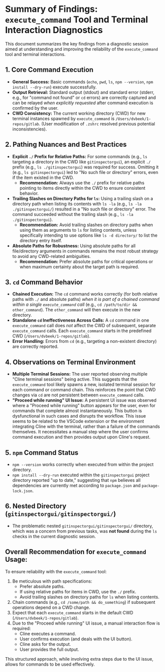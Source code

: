 # Summary of Findings: `execute_command` Tool and Terminal Interaction Diagnostics

This document summarizes the key findings from a diagnostic session aimed at understanding and improving the reliability of the `execute_command` tool and terminal interactions.

## 1. Core Command Execution

*   **General Success:** Basic commands (`echo`, `pwd`, `ls`, `npm --version`, `npm install --dry-run`) execute successfully.
*   **Output Retrieval:** Standard output (stdout) and standard error (stderr, e.g., for "command not found" or `cd` errors) are correctly captured and can be relayed *when explicitly requested* after command execution is confirmed by the user.
*   **CWD Consistency:** The current working directory (CWD) for new terminal instances spawned by `execute_command` is `/Users/dvbeek/1-repos/gitlab`. (User modification of `.zshrc` resolved previous potential inconsistencies).

## 2. Pathing Nuances and Best Practices

*   **Explicit `./` Prefix for Relative Paths:** For some commands (e.g., `ls` targeting a directory in the CWD like `gitinspectorgui`), an explicit `./` prefix (e.g., `ls ./gitinspectorgui`) was required for success. Omitting it (e.g., `ls gitinspectorgui`) led to "No such file or directory" errors, even if the item existed in the CWD.
    *   **Recommendation:** Always use the `./` prefix for relative paths pointing to items directly within the CWD to ensure consistent behavior.
*   **Trailing Slashes on Directory Paths for `ls`:** Using a trailing slash on a directory path when listing its contents with `ls -la` (e.g., `ls -la ./gitinspectorgui/`) resulted in a "No such file or directory" error. The command succeeded without the trailing slash (e.g., `ls -la ./gitinspectorgui`).
    *   **Recommendation:** Avoid trailing slashes on directory paths when using them as arguments to `ls` for listing contents, unless specifically intending to use options like `ls -d directory/` to list the directory entry itself.
*   **Absolute Paths for Robustness:** Using absolute paths for all file/directory arguments in commands remains the most robust strategy to avoid any CWD-related ambiguities.
    *   **Recommendation:** Prefer absolute paths for critical operations or when maximum certainty about the target path is required.

## 3. `cd` Command Behavior

*   **Chained Execution:** The `cd` command works correctly (for both relative paths with `./` and absolute paths) *when it is part of a chained command within a single `execute_command` call* (e.g., `cd /path/to/dir && other_command`). The `other_command` will then execute in the new directory.
*   **Standalone `cd` Ineffectiveness Across Calls:** A `cd` command in one `execute_command` call does *not* affect the CWD of subsequent, separate `execute_command` calls. Each `execute_command` starts in the predefined CWD (`/Users/dvbeek/1-repos/gitlab`).
*   **Error Handling:** Errors from `cd` (e.g., targeting a non-existent directory) are correctly reported.

## 4. Observations on Terminal Environment

*   **Multiple Terminal Sessions:** The user reported observing multiple "Cline terminal sessions" being active. This suggests that the `execute_command` tool likely spawns a new, isolated terminal session for each command or command chain. This reinforces the point that CWD changes via `cd` are not persistent between `execute_command` calls.
*   **"Proceed while running" UI Issue:** A persistent UI issue was observed where a "Proceed while running" button appears for the user, even for commands that complete almost instantaneously. This button is dysfunctional in such cases and disrupts the workflow. This issue seems to be related to the VSCode extension or the environment integrating Cline with the terminal, rather than a failure of the commands themselves. It necessitates a manual step where the user confirms command execution and then provides output upon Cline's request.

## 5. `npm` Command Status

*   `npm --version` works correctly when executed from within the project directory.
*   `npm install --dry-run` executed within the `gitinspectorgui` project directory reported "up to date," suggesting that `npm` believes all dependencies are currently met according to `package.json` and `package-lock.json`.

## 6. Nested Directory (`gitinspectorgui/gitinspectorgui/`)

*   The problematic nested `gitinspectorgui/gitinspectorgui/` directory, which was a concern from previous tasks, was **not found** during the `ls` checks in the current diagnostic session.

## Overall Recommendation for `execute_command` Usage:

To ensure reliability with the `execute_command` tool:
1.  Be meticulous with path specifications:
    *   Prefer absolute paths.
    *   If using relative paths for items in CWD, use the `./` prefix.
    *   Avoid trailing slashes on directory paths for `ls` when listing contents.
2.  Chain commands (e.g., `cd /some/path && do_something`) if subsequent operations depend on a CWD change.
3.  Expect that each `execute_command` starts in the default CWD (`/Users/dvbeek/1-repos/gitlab`).
4.  Due to the "Proceed while running" UI issue, a manual interaction flow is required:
    *   Cline executes a command.
    *   User confirms execution (and deals with the UI button).
    *   Cline asks for the output.
    *   User provides the full output.

This structured approach, while involving extra steps due to the UI issue, allows for commands to be used effectively.

